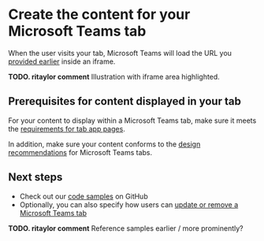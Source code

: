 ﻿# Create the content for your Microsoft Teams tab

When the user visits your tab, Microsoft Teams will load the URL you [provided earlier](createtabconfigui.md) inside an iframe.

**TODO. ritaylor comment** Illustration with  iframe area highlighted.

## Prerequisites for content displayed in your tab

For your content to display within a Microsoft Teams tab, make sure it meets the [requirements for tab app pages](gettingstarted.md#prerequisites-for-your-tabs-app-ui).

In addition, make sure your content conforms to the [design recommendations](design.md) for Microsoft Teams tabs.

## Next steps

* Check out our [code samples](samples.md) on GitHub
* Optionally, you can also specify how users can [update or remove a Microsoft Teams tab](updateremovetab.md)

**TODO. ritaylor comment**  Reference samples earlier / more prominently?